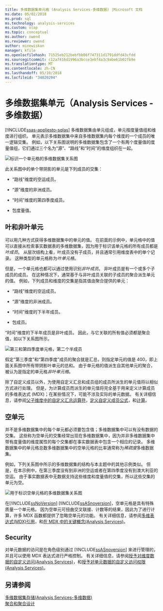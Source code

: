 ```yaml
---
title: 多维数据集单元格 (Analysis Services-多维数据) |Microsoft 文档
ms.date: 05/02/2018
ms.prod: sql
ms.technology: analysis-services
ms.custom: olap
ms.topic: conceptual
ms.author: owend
ms.reviewer: owend
author: minewiskan
manager: kfile
ms.openlocfilehash: 71525eb212bebfbb06f747311d1791ddfd43cfdd
ms.sourcegitcommit: c12a7416d1996a3bcce3ebf4a3c9abe61b02fb9e
ms.translationtype: MT
ms.contentlocale: zh-CN
ms.lasthandoff: 05/10/2018
ms.locfileid: "34020294"
---
```

# <a name="cube-cells-analysis-services---multidimensional-data"></a>多维数据集单元（Analysis Services - 多维数据）
[!INCLUDE[ssas-appliesto-sqlas](../../includes/ssas-appliesto-sqlas.md)]
  多维数据集由单元组成，单元按度量值组和维度进行组织。 单元表示多维数据集中来自多维数据集内每个维度的一个成员的唯一逻辑交集。 例如，以下关系图说明的多维数据集包含了一个有两个度量值的度量值组，它们通过三个名为“源”、“路线”和“时间”的维度组织在一起。  
  
 ![标识一个单元格的多维数据集关系图](../../analysis-services/multidimensional-models-olap-logical-cube-objects/media/as-cubeintro5.gif "标识单个单元格的多维数据集关系图")  
  
 此关系图中的单个带阴影的单元是下列成员的交集：  
  
-   “路线”维度的空运成员。  
  
-   “源”维度的非洲成员。  
  
-   “时间”维度的第四季度成员。  
  
-   包度量值。  
  
## <a name="leaf-and-nonleaf-cells"></a>叶和非叶单元  
 可以用几种方式获得多维数据集中的单元的值。 在前面的示例中，单元格中的值可以直接从检索事实数据表的多维数据集，因为用于标识该单元格的所有成员都是*叶成员*。 从层次结构上看，叶成员没有子成员，并且通常引用维度表中的单个记录。 这种类型的单元格称为*叶单元格*。  
  
 但是，一个单元格也都可以通过使用识别*非叶成员*。 非叶成员是有一个或多个子成员的成员。 在这种情况下，通常基于与非叶成员关联的子成员的聚合派生单元的值。 例如，下列成员和维度的交集是指其值由聚合提供的单元：  
  
-   “路线”维度的空运成员。  
  
-   “源”维度的非洲成员。  
  
-   “时间”维度的下半年成员。  
  
-   包成员。  
  
 “时间”维度的下半年成员是非叶成员。 因此，与它关联的所有值必须都是聚合值，如以下关系图所示。  
  
 ![第三和第四季度单元格，第二个半成员](../../analysis-services/multidimensional-models-olap-logical-cube-objects/media/as-cubeintro6.gif "第三和第四季度单元格，第二个半成员")  
  
 假定“第三季度”和“第四季度”成员的聚合就是汇总，则指定单元的值是 400，即上面关系图中所有带阴影叶单元的总和。 由于单元格的值派生自其他单元的聚合，被认为是指定的单元格*非叶单元格*。  
  
 除了自定义成员以外，为使用自定义汇总和成员组的成员所派生的单元值将以相似方式进行处理。 但是，为计算成员而派生的单元值将完全基于用来定义计算成员的多维表达式 (MDX)；在某些情况下，可能不涉及实际的单元数据。 有关详细信息，请参阅[父子维度中的自定义汇总运算符](../../analysis-services/multidimensional-models/parent-child-dimension-attributes-custom-rollup-operators.md)，[定义自定义成员公式](../../analysis-services/multidimensional-models/attribute-properties-define-custom-member-formulas.md)，和[计算](../../analysis-services/multidimensional-models-olap-logical-cube-objects/calculations.md)。  
  
## <a name="empty-cells"></a>空单元  
 并不是多维数据集中的每个单元都必须要包含值；多维数据集中可以有没有数据的交集。 这些称为空单元的交集经常出现在多维数据集中，因为并非多维数据集中带有度量值的维度属性的每个交集都在事实数据表中包含一个相应的记录。 多维数据集中的单元格总数多维数据集中的空单元格的比率通常称为*稀疏度*多维数据集。  
  
 例如，下列关系图中所示的多维数据集的结构与本主题中的其他示例类似。 但是，在本示例中，在第三季度没有到非洲的空运或者在第四季度没有到澳大利亚的空运。 由于事实数据表中无数据支持这些维度和度量值的交集，所以这些交集的单元为空。  
  
 ![用于标识空单元格的多维数据集关系图](../../analysis-services/multidimensional-models-olap-logical-cube-objects/media/as-cubeintro7.gif "标识空单元格的多维数据集关系图")  
  
 在[!INCLUDE[ssNoVersion](../../includes/ssnoversion-md.md)] [!INCLUDE[ssASnoversion](../../includes/ssasnoversion-md.md)]，空单元格是具有特殊质量一个单元格。 因为空单元可扭曲交叉联接、计数等的结果，因此为了进行计算，许多 MDX 函数都提供了忽略空单元的功能。 有关详细信息，请参阅[多维表达式&#40;MDX&#41;引用](../../mdx/multidimensional-expressions-mdx-reference.md)，和[在 MDX 中的关键概念&#40;Analysis Services&#41;](../../analysis-services/multidimensional-models/mdx/key-concepts-in-mdx-analysis-services.md)。  
  
## <a name="security"></a>Security  
 对单元数据的访问是在角色级别通过 [!INCLUDE[ssASnoversion](../../includes/ssasnoversion-md.md)] 来进行管理的，并且可以使用 MDX 表达式进行严格控制。 有关详细信息，请参阅[授予对维度数据的自定义访问&#40;Analysis Services&#41;](../../analysis-services/multidimensional-models/grant-custom-access-to-dimension-data-analysis-services.md)，和[授予对单元数据的自定义访问权限&#40;Analysis Services&#41;](../../analysis-services/multidimensional-models/grant-custom-access-to-cell-data-analysis-services.md)。  
  
## <a name="see-also"></a>另请参阅  
 [多维数据集存储&#40;Analysis Services-多维数据&#41;](../../analysis-services/multidimensional-models-olap-logical-cube-objects/cube-storage-analysis-services-multidimensional-data.md)   
 [聚合和聚合设计](../../analysis-services/multidimensional-models-olap-logical-cube-objects/aggregations-and-aggregation-designs.md)  
  
  
